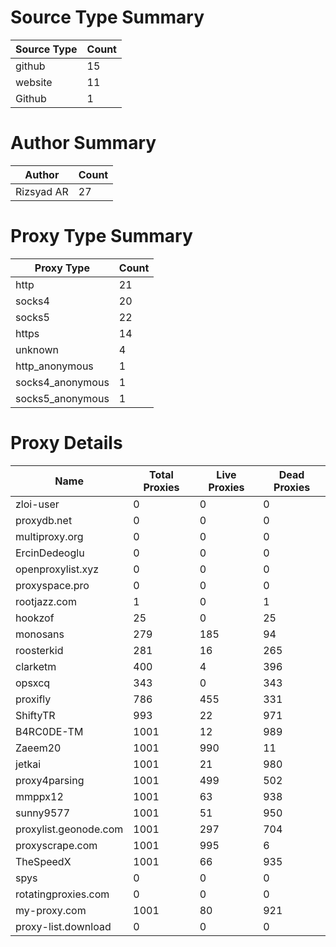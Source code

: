 # Source Type Summary

| Source Type | Count |
|-------------|-------|
| github | 15 |
| website | 11 |
| Github | 1 |


# Author Summary

| Author | Count |
|--------|-------|
| Rizsyad AR | 27 |


# Proxy Type Summary

| Proxy Type | Count |
|------------|-------|
| http | 21 |
| socks4 | 20 |
| socks5 | 22 |
| https | 14 |
| unknown | 4 |
| http_anonymous | 1 |
| socks4_anonymous | 1 |
| socks5_anonymous | 1 |


# Proxy Details

| Name | Total Proxies | Live Proxies | Dead Proxies |
|------|---------------|--------------|---------------|
| zloi-user | 0 | 0 | 0 |
| proxydb.net | 0 | 0 | 0 |
| multiproxy.org | 0 | 0 | 0 |
| ErcinDedeoglu | 0 | 0 | 0 |
| openproxylist.xyz | 0 | 0 | 0 |
| proxyspace.pro | 0 | 0 | 0 |
| rootjazz.com | 1 | 0 | 1 |
| hookzof | 25 | 0 | 25 |
| monosans | 279 | 185 | 94 |
| roosterkid | 281 | 16 | 265 |
| clarketm | 400 | 4 | 396 |
| opsxcq | 343 | 0 | 343 |
| proxifly | 786 | 455 | 331 |
| ShiftyTR | 993 | 22 | 971 |
| B4RC0DE-TM | 1001 | 12 | 989 |
| Zaeem20 | 1001 | 990 | 11 |
| jetkai | 1001 | 21 | 980 |
| proxy4parsing | 1001 | 499 | 502 |
| mmppx12 | 1001 | 63 | 938 |
| sunny9577 | 1001 | 51 | 950 |
| proxylist.geonode.com | 1001 | 297 | 704 |
| proxyscrape.com | 1001 | 995 | 6 |
| TheSpeedX | 1001 | 66 | 935 |
| spys | 0 | 0 | 0 |
| rotatingproxies.com | 0 | 0 | 0 |
| my-proxy.com | 1001 | 80 | 921 |
| proxy-list.download | 0 | 0 | 0 |
